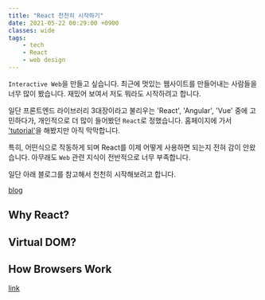 ```yaml
---
title: "React 천천히 시작하기"
date: 2021-05-22 00:29:00 +0900
classes: wide
tags:
    - tech
    - React
    - web design
---
```


`Interactive Web`을 만들고 싶습니다. 최근에 멋있는 웹사이트를 만들어내는 사람들을 너무 많이 봤습니다. 재밌어 보여서 저도 뭐라도 시작하려고 합니다.

일단 프론트엔드 라이브러리 3대장이라고 불리우는 'React', 'Angular', 'Vue' 중에 고민하다가, 개인적으로 더 많이 들어봤던 `React`로 정했습니다. 홈페이지에 가서 ['tutorial'](https://reactjs.org/tutorial/tutorial.html)을 해봤지만 아직 막막합니다.

특히, 어떤식으로 작동하게 되며 React를 이제 어떻게 사용하면 되는지 전혀 감이 안왔습니다. 아무래도 `Web` 관련 지식이 전반적으로 너무 부족합니다.

일단 아래 블로그를 참고해서 천천히 시작해보려고 합니다.

[blog](https://velopert.com/3612)

## Why React?

## Virtual DOM?

## How Browsers Work

[link](https://www.html5rocks.com/en/tutorials/internals/howbrowserswork/)